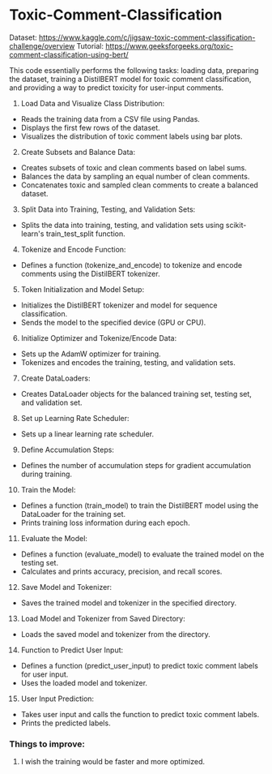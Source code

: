 # Toxic-Comment-Classification
Dataset: https://www.kaggle.com/c/jigsaw-toxic-comment-classification-challenge/overview
Tutorial: https://www.geeksforgeeks.org/toxic-comment-classification-using-bert/

This code essentially performs the following tasks: loading data, preparing the dataset, training a DistilBERT model for toxic comment classification, and providing a way to predict toxicity for user-input comments.

1. Load Data and Visualize Class Distribution:
- Reads the training data from a CSV file using Pandas.
- Displays the first few rows of the dataset.
- Visualizes the distribution of toxic comment labels using bar plots.


2. Create Subsets and Balance Data:
- Creates subsets of toxic and clean comments based on label sums.
- Balances the data by sampling an equal number of clean comments.
- Concatenates toxic and sampled clean comments to create a balanced dataset.


3. Split Data into Training, Testing, and Validation Sets:
- Splits the data into training, testing, and validation sets using scikit-learn's train_test_split function.


4. Tokenize and Encode Function:
- Defines a function (tokenize_and_encode) to tokenize and encode comments using the DistilBERT tokenizer.


5. Token Initialization and Model Setup:
- Initializes the DistilBERT tokenizer and model for sequence classification.
- Sends the model to the specified device (GPU or CPU).


6. Initialize Optimizer and Tokenize/Encode Data:
- Sets up the AdamW optimizer for training.
- Tokenizes and encodes the training, testing, and validation sets.


7. Create DataLoaders:
- Creates DataLoader objects for the balanced training set, testing set, and validation set.


8. Set up Learning Rate Scheduler:
- Sets up a linear learning rate scheduler.


9. Define Accumulation Steps:
- Defines the number of accumulation steps for gradient accumulation during training.


10. Train the Model:
- Defines a function (train_model) to train the DistilBERT model using the DataLoader for the training set.
- Prints training loss information during each epoch.


11. Evaluate the Model:
- Defines a function (evaluate_model) to evaluate the trained model on the testing set.
- Calculates and prints accuracy, precision, and recall scores.


12. Save Model and Tokenizer:
- Saves the trained model and tokenizer in the specified directory.


13. Load Model and Tokenizer from Saved Directory:
- Loads the saved model and tokenizer from the directory.


14. Function to Predict User Input:
- Defines a function (predict_user_input) to predict toxic comment labels for user input.
- Uses the loaded model and tokenizer.


15. User Input Prediction:
- Takes user input and calls the function to predict toxic comment labels.
- Prints the predicted labels.


### Things to improve:
1. I wish the training would be faster and more optimized.

